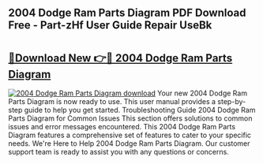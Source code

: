 ## 2004 Dodge Ram Parts Diagram PDF Download Free - Part-zHf User Guide Repair UseBk

# <h2><a href="http://dfmweo6.blite.top/?on=2004+Dodge+Ram+Parts+Diagram">🔗Download New 👉🔴 2004 Dodge Ram Parts Diagram</a></h2>

[![2004 Dodge Ram Parts Diagram download](https://i.imgur.com/lujVjoI.png)](http://dfmweo6.blite.top/?on=2004+Dodge+Ram+Parts+Diagram)
Your new 2004 Dodge Ram Parts Diagram is now ready to use. This user manual provides a step-by-step guide to help you get started. Troubleshooting Guide 2004 Dodge Ram Parts Diagram for Common Issues This section offers solutions to common issues and error messages encountered. This 2004 Dodge Ram Parts Diagram features a comprehensive set of features to cater to your specific needs. We're Here to Help 2004 Dodge Ram Parts Diagram. Our customer support team is ready to assist you with any questions or concerns.
